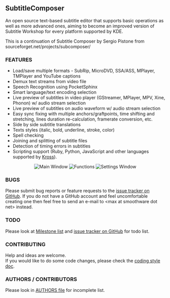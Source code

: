 ## SubtitleComposer ##

An open source text-based subtitle editor that supports basic operations as well as more advanced ones, aiming to become an improved version of Subtitle Workshop for every platform supported by KDE.

This is a continuation of Subtitle Composer by Sergio Pistone from sourceforget.net/projects/subcomposer/

### FEATURES
 - Load/save multiple formats - SubRip, MicroDVD, SSA/ASS, MPlayer, TMPlayer and YouTube captions
 - Demux text streams from video file
 - Speech Recognition using PocketSphinx
 - Smart language/text encoding selection
 - Live preview of subtitles in video player (GStreamer, MPlayer, MPV, Xine, Phonon) w/ audio stream selection
 - Live preview of subtitles on audio waveform w/ audio stream selection
 - Easy sync fixing with multiple anchors/graftpoints, time shifting and stretching, lines duration re-calculation, framerate conversion, etc.
 - Side by side subtitle translations
 - Texts styles (italic, bold, underline, stroke, color)
 - Spell checking
 - Joining and splitting of subtitle files
 - Detection of timing errors in subtitles
 - Scripting support (Ruby, Python, JavaScript and other languages supported by [Kross](http://techbase.kde.org/Development/Tutorials/Kross-Tutorial)).

<p align="center">
	<img src="https://raw.githubusercontent.com/maxrd2/subtitlecomposer/gh-pages/screenshots/screen-main.png" alt="Main Window"/>
	<img src="https://raw.githubusercontent.com/maxrd2/subtitlecomposer/gh-pages/screenshots/screen-actions.png" alt="Functions"/>
	<img src="https://raw.githubusercontent.com/maxrd2/subtitlecomposer/gh-pages/screenshots/screen-settings.png" alt="Settings Window"/>
</p>

### BUGS
Please submit bug reports or feature requests to the [issue tracker on GitHub][bugs]. 
If you do not have a GitHub account and feel uncomfortable creating one then feel free to send an 
e-mail to &lt;max at smoothware dot net&gt; instead.

### TODO
Please look at [Milestone list][milestones] and [issue tracker on GitHub][bugs] for todo list.

### CONTRIBUTING
Help and ideas are welcome.   
If you would like to do some code changes, please check the [coding style doc][coding style].   

### AUTHORS / CONTRIBUTORS
Please look in [AUTHORS file][authors] for incomplete list.


[bugs]: https://github.com/maxrd2/subtitlecomposer/issues "Issue Tracker"
[milestones]: https://github.com/maxrd2/subtitlecomposer/milestones "Milestones"
[coding style]: https://github.com/maxrd2/subtitlecomposer/blob/master/README.CodingStyle.md "Coding Style"
[authors]: https://github.com/maxrd2/subtitlecomposer/blob/master/AUTHORS "Authors / Contributors"
